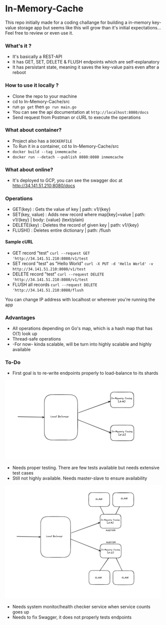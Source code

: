 # In-Memory-Cache


This repo initially made for a coding challange for building a in-memory key-value storage app but seems like this will grow than it's initial expectations... Feel free to review or even use it.


### What's it ? 

 - It's basically a REST-API
 - It has GET, SET, DELETE & FLUSH endpoints which are self-explanatory
 - It has persistant state, meaning it saves the key-value pairs even after a reboot


### How to use it locally ?

  - Clone the repo to your machine
  - cd to In-Memory-Cache/src
  - run `go get` then `go run main.go`
  - You can see the api documentation at `http://localhost:8080/docs`
  - Send request from Postman or cURL to execute the operations

### What about container?

  - Project also has a `DOCKERFILE`
  - To Run it in a container, cd to In-Memory-Cache/src
  - `docker build --tag inmemcache .`
  - `docker run --detach --publish 8080:8080 inmemcache`


### What about online?

  - It's deployed to GCP, you can see the swagger doc at http://34.141.51.210:8080/docs


### Operations

  - GET(key) : Gets the value of key |  path: v1/{key}
  - SET(key, value) : Adds new record where map[key]=value | path: v1/{key}  | body: {value} (text/plain)
  - DELETE(key) : Deletes the record of given key | path: v1/{key}
  - FLUSH() : Deletes entire dictionary  | path: /flush

#### Sample cURL

  - GET record "test" `curl --request GET 'http://34.141.51.210:8080/v1/test` 
  - SET record "test" as "Hello World" `curl -X PUT -d 'Hello World' -v http://34.141.51.210:8080/v1/test`
  - DELETE record "test" `curl --request DELETE 'http://34.141.51.210:8080/v1/test`
  - FLUSH all records `curl --request DELETE 'http://34.141.51.210:8080/flush`
 
  You can change IP address with localhost or wherever you're running the app
 
### Advantages
 
 - All operations depending on Go's map, which is a hash map that has O(1) look up 
 - Thread-safe operations
 - -For now- kinda scalable, will be turn into highly scalable and highly available



### To-Do


  - First goal is to re-write endpoints properly to load-balance to its shards
  <p align="center">
    <img src="firstGoal.png">
    <br/>
  </p>
  
  - Needs proper testing. There are few tests available but needs extensive test cases
  - Still not highly available. Needs master-slave to ensure availability
  <p align="center">
    <img src="secondGoal.png">
    <br/>
  </p>
  
  - Needs system monitor/health checker service when service counts goes up
  - Needs to fix Swagger, it does not properly tests endpoints

